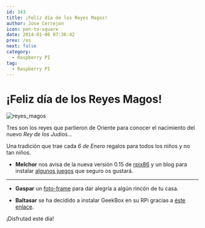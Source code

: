```yaml
---
id: 343
title: ¡Feliz día de los Reyes Magos!
author: Jose Cerrejon
icon: pen-to-square
date: 2014-01-06 07:36:42
prev: /es
next: false
category:
  - Raspberry PI
tag:
  - Raspberry PI
---
```


# ¡Feliz día de los Reyes Magos!

![reyes_magos](/images/2014/01/reyesmagos.jpg)

Tres son los reyes que partieron de Oriente para conocer el nacimiento del nuevo *Rey de los Judíos…*

Una tradición que trae cada *6 de Enero* regalos para todos los niños y no tan niños. 

* **Melchor** nos avisa de la nueva versión 0.15 de [rpix86](http://rpix86.patrickaalto.com/rpix86.zip) y un blog para instalar [algunos juegos](http://ledgerlabs.us/raspberrypi/) que seguro os gustará.

- - -
* **Gaspar** un [foto-frame](http://www.ofbrooklyn.com/2014/01/2/building-photo-frame-raspberry-pi-motion-detector/) para dar alegría a algún rincón de tu casa.

* **Baltasar** se ha decidido a instalar GeekBox en su RPi gracias a [éste enlace](http://picodotdev.github.io/blog-bitix/2014/01/raspberry-pi-como-media-center-con-geexbox/).

¡Disfrutad este día!